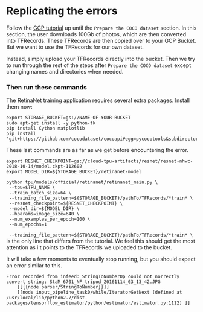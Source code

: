 # Replicating the errors

Follow the [GCP tutorial](https://cloud.google.com/tpu/docs/tutorials/retinanet) up until the `Prepare the COCO dataset` section. In this section, the user downloads 100Gb of photos, which are then converted into TFRecords. These TFRecords are then copied over to your GCP Bucket. But we want to use the TFRecords for our own dataset. 

Instead, simply upload your TFRecords directly into the bucket. Then we try to run through the rest of the steps after `Prepare the COCO dataset` except changing names and directories when needed. 

### Then run these commands

The RetinaNet training application requires several extra packages. Install them now:
```
export STORAGE_BUCKET=gs://NAME-OF-YOUR-BUCKET
sudo apt-get install -y python-tk
pip install Cython matplotlib
pip install 'git+https://github.com/cocodataset/cocoapi#egg=pycocotools&subdirectory=PythonAPI'
```

These last commands are as far as we get before encountering the error. 

```
export RESNET_CHECKPOINT=gs://cloud-tpu-artifacts/resnet/resnet-nhwc-2018-10-14/model.ckpt-112602
export MODEL_DIR=${STORAGE_BUCKET}/retinanet-model

python tpu/models/official/retinanet/retinanet_main.py \
 --tpu=$TPU_NAME \
 --train_batch_size=64 \
 --training_file_pattern=${STORAGE_BUCKET}/pathTo/TFRecords/*train* \
 --resnet_checkpoint=${RESNET_CHECKPOINT} \
 --model_dir=${MODEL_DIR} \
 --hparams=image_size=640 \
 --num_examples_per_epoch=100 \
 --num_epochs=1
```

 ` --training_file_pattern=${STORAGE_BUCKET}/pathTo/TFRecords/*train* \` is the only     line that differs from the tutorial. We feel this should get the most attention as i    t points to the TFRecords we uploaded to the bucket.

It will take a few moments to eventually stop running, but you should expect an error similar to this.

```
Error recorded from infeed: StringToNumberOp could not norrectly convert string: StaM_6701_NF_tripod_20161114_03_13_42.JPG
	[[{{node parser/StringToNumber}}]]
    [[node input_pipeline_task0/while/IteratorGetNext (defined at /usr/local/lib/python2.7/dist-packages/tensorflow_estimator/python/estimator/estimator.py:1112) ]]
```
